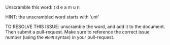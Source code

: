 Unscramble this word: t d e a m u n

HINT: the unscrambled word starts with 'unt'



TO RESOLVE THIS ISSUE: unscramble the word, and add it to the document. Then submit a pull-request.  Make sure to reference the correct issue  number (using the `#NNN` syntax) in your pull-request. 
